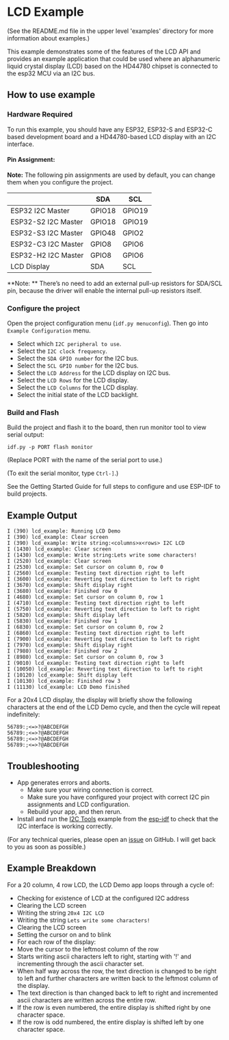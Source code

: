 # LCD Example

(See the README.md file in the upper level 'examples' directory for more information about examples.)

This example demonstrates some of the features of the LCD API and provides an example application that could be used where an alphanumeric liquid crystal display (LCD) based on the HD44780 chipset is connected to the esp32 MCU via an I2C bus.

## How to use example

### Hardware Required

To run this example, you should have any ESP32, ESP32-S and ESP32-C based development board and a HD44780-based LCD display with an I2C interface.

#### Pin Assignment:

**Note:** The following pin assignments are used by default, you can change them when you configure the project.

|                     | SDA    | SCL    |
| ------------------- | ------ | ------ |
| ESP32 I2C Master    | GPIO18 | GPIO19 |
| ESP32-S2 I2C Master | GPIO18 | GPIO19 |
| ESP32-S3 I2C Master | GPIO48 | GPIO2  |
| ESP32-C3 I2C Master | GPIO8  | GPIO6  |
| ESP32-H2 I2C Master | GPIO8  | GPIO6  |
| LCD Display         | SDA    | SCL    |

**Note: ** There’s no need to add an external pull-up resistors for SDA/SCL pin, because the driver will enable the internal pull-up resistors itself.

### Configure the project

Open the project configuration menu (`idf.py menuconfig`). Then go into `Example Configuration` menu.

- Select which `I2C peripheral to use`.
- Select the `I2C clock frequency`.
- Select the `SDA GPIO number` for the I2C bus.
- Select the `SCL GPIO number` for the I2C bus.
- Select the `LCD Address` for the LCD display on I2C bus.
- Select the `LCD Rows` for the LCD display.
- Select the `LCD Columns` for the LCD display.
- Select the initial state of the LCD backlight.

### Build and Flash

Build the project and flash it to the board, then run monitor tool to view serial output:

```
idf.py -p PORT flash monitor
```

(Replace PORT with the name of the serial port to use.)

(To exit the serial monitor, type ``Ctrl-]``.)

See the Getting Started Guide for full steps to configure and use ESP-IDF to build projects.

## Example Output

```
I (390) lcd_example: Running LCD Demo
I (390) lcd_example: Clear screen
I (390) lcd_example: Write string:<columns>x<rows> I2C LCD
I (1430) lcd_example: Clear screen
I (1430) lcd_example: Write string:Lets write some characters!
I (2520) lcd_example: Clear screen
I (2530) lcd_example: Set cursor on column 0, row 0
I (2560) lcd_example: Testing text direction right to left
I (3600) lcd_example: Reverting text direction to left to right
I (3670) lcd_example: Shift display right
I (3680) lcd_example: Finished row 0
I (4680) lcd_example: Set cursor on column 0, row 1
I (4710) lcd_example: Testing text direction right to left
I (5750) lcd_example: Reverting text direction to left to right
I (5820) lcd_example: Shift display left
I (5830) lcd_example: Finished row 1
I (6830) lcd_example: Set cursor on column 0, row 2
I (6860) lcd_example: Testing text direction right to left
I (7900) lcd_example: Reverting text direction to left to right
I (7970) lcd_example: Shift display right
I (7980) lcd_example: Finished row 2
I (8980) lcd_example: Set cursor on column 0, row 3
I (9010) lcd_example: Testing text direction right to left
I (10050) lcd_example: Reverting text direction to left to right
I (10120) lcd_example: Shift display left
I (10130) lcd_example: Finished row 3
I (11130) lcd_example: LCD Demo finished
```

For a 20x4 LCD display, the display will briefly show the following characters at the end of the LCD Demo cycle, and then the cycle will repeat indefinitely:
```
56789:;<=>?@ABCDEFGH
56789:;<=>?@ABCDEFGH
56789:;<=>?@ABCDEFGH
56789:;<=>?@ABCDEFGH
```

## Troubleshooting

* App generates errors and aborts.
  * Make sure your wiring connection is correct.
  * Make sure you have configured your project with correct I2C pin assignments and LCD configuration.
  * Rebuild your app, and then rerun.
* Install and run the [I2C Tools](https://github.com/espressif/esp-idf/tree/master/examples/peripherals/i2c/i2c_tools) example from the [esp-idf](https://github.com/espressif/esp-idf/) to check that the I2C interface is working correctly.

(For any technical queries, please open an [issue](https://github.com/bradkeifer/esp32-HD44780/issues) on GitHub. I will get back to you as soon as possible.)

## Example Breakdown

For a 20 column, 4 row LCD, the LCD Demo app loops through a cycle of:
* Checking for existence of LCD at the configured I2C address
* Clearing the LCD screen
* Writing the string ```20x4 I2C LCD```
* Writing the string ```Lets write some characters!```
* Clearing the LCD screen
* Setting the cursor on and to blink
* For each row of the display:
 * Move the cursor to the leftmost column of the row
 * Starts writing ascii characters left to right, starting with '!' and incrementing through the ascii character set.
 * When half way across the row, the text direction is changed to be right to left and further characters are written back to the leftmost column of the display.
 * The text direction is than changed back to left to right and incremented ascii characters are written across the entire row.
  * If the row is even numbered, the entire display is shifted right by one character space.
  * If the row is odd numbered, the entire display is shifted left by one character space.
